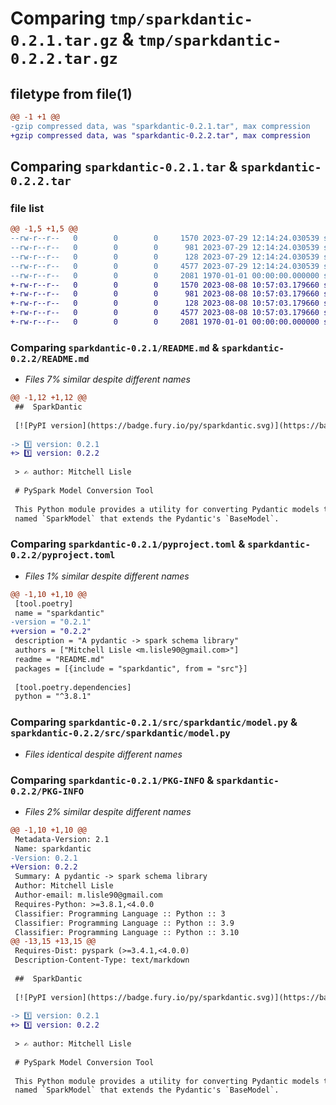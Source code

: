 # Comparing `tmp/sparkdantic-0.2.1.tar.gz` & `tmp/sparkdantic-0.2.2.tar.gz`

## filetype from file(1)

```diff
@@ -1 +1 @@
-gzip compressed data, was "sparkdantic-0.2.1.tar", max compression
+gzip compressed data, was "sparkdantic-0.2.2.tar", max compression
```

## Comparing `sparkdantic-0.2.1.tar` & `sparkdantic-0.2.2.tar`

### file list

```diff
@@ -1,5 +1,5 @@
--rw-r--r--   0        0        0     1570 2023-07-29 12:14:24.030539 sparkdantic-0.2.1/README.md
--rw-r--r--   0        0        0      981 2023-07-29 12:14:24.030539 sparkdantic-0.2.1/pyproject.toml
--rw-r--r--   0        0        0      128 2023-07-29 12:14:24.030539 sparkdantic-0.2.1/src/sparkdantic/__init__.py
--rw-r--r--   0        0        0     4577 2023-07-29 12:14:24.030539 sparkdantic-0.2.1/src/sparkdantic/model.py
--rw-r--r--   0        0        0     2081 1970-01-01 00:00:00.000000 sparkdantic-0.2.1/PKG-INFO
+-rw-r--r--   0        0        0     1570 2023-08-08 10:57:03.179660 sparkdantic-0.2.2/README.md
+-rw-r--r--   0        0        0      981 2023-08-08 10:57:03.179660 sparkdantic-0.2.2/pyproject.toml
+-rw-r--r--   0        0        0      128 2023-08-08 10:57:03.179660 sparkdantic-0.2.2/src/sparkdantic/__init__.py
+-rw-r--r--   0        0        0     4577 2023-08-08 10:57:03.179660 sparkdantic-0.2.2/src/sparkdantic/model.py
+-rw-r--r--   0        0        0     2081 1970-01-01 00:00:00.000000 sparkdantic-0.2.2/PKG-INFO
```

### Comparing `sparkdantic-0.2.1/README.md` & `sparkdantic-0.2.2/README.md`

 * *Files 7% similar despite different names*

```diff
@@ -1,12 +1,12 @@
 ##  SparkDantic
 
 [![PyPI version](https://badge.fury.io/py/sparkdantic.svg)](https://badge.fury.io/py/sparkdantic)
 
-> 1️⃣ version: 0.2.1
+> 1️⃣ version: 0.2.2
 
 > ✍️ author: Mitchell Lisle
 
 # PySpark Model Conversion Tool
 
 This Python module provides a utility for converting Pydantic models to PySpark schemas. It's implemented as a class 
 named `SparkModel` that extends the Pydantic's `BaseModel`.
```

### Comparing `sparkdantic-0.2.1/pyproject.toml` & `sparkdantic-0.2.2/pyproject.toml`

 * *Files 1% similar despite different names*

```diff
@@ -1,10 +1,10 @@
 [tool.poetry]
 name = "sparkdantic"
-version = "0.2.1"
+version = "0.2.2"
 description = "A pydantic -> spark schema library"
 authors = ["Mitchell Lisle <m.lisle90@gmail.com>"]
 readme = "README.md"
 packages = [{include = "sparkdantic", from = "src"}]
 
 [tool.poetry.dependencies]
 python = "^3.8.1"
```

### Comparing `sparkdantic-0.2.1/src/sparkdantic/model.py` & `sparkdantic-0.2.2/src/sparkdantic/model.py`

 * *Files identical despite different names*

### Comparing `sparkdantic-0.2.1/PKG-INFO` & `sparkdantic-0.2.2/PKG-INFO`

 * *Files 2% similar despite different names*

```diff
@@ -1,10 +1,10 @@
 Metadata-Version: 2.1
 Name: sparkdantic
-Version: 0.2.1
+Version: 0.2.2
 Summary: A pydantic -> spark schema library
 Author: Mitchell Lisle
 Author-email: m.lisle90@gmail.com
 Requires-Python: >=3.8.1,<4.0.0
 Classifier: Programming Language :: Python :: 3
 Classifier: Programming Language :: Python :: 3.9
 Classifier: Programming Language :: Python :: 3.10
@@ -13,15 +13,15 @@
 Requires-Dist: pyspark (>=3.4.1,<4.0.0)
 Description-Content-Type: text/markdown
 
 ##  SparkDantic
 
 [![PyPI version](https://badge.fury.io/py/sparkdantic.svg)](https://badge.fury.io/py/sparkdantic)
 
-> 1️⃣ version: 0.2.1
+> 1️⃣ version: 0.2.2
 
 > ✍️ author: Mitchell Lisle
 
 # PySpark Model Conversion Tool
 
 This Python module provides a utility for converting Pydantic models to PySpark schemas. It's implemented as a class 
 named `SparkModel` that extends the Pydantic's `BaseModel`.
```


